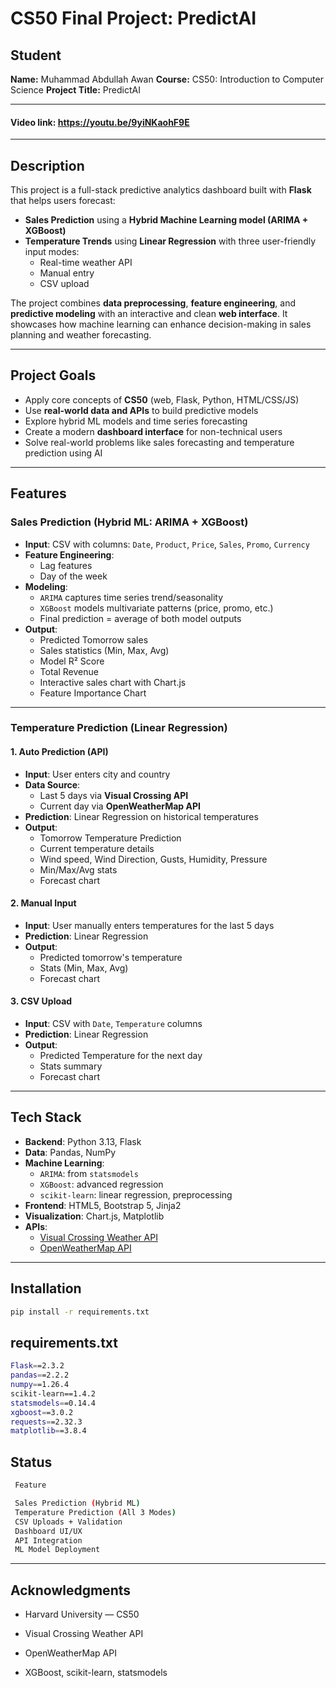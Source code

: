 #  CS50 Final Project: PredictAI

##  Student
**Name:** Muhammad Abdullah Awan
**Course:** CS50: Introduction to Computer Science
**Project Title:** PredictAI

---

#### Video link:  https://youtu.be/9yiNKaohF9E

---
##  Description

This project is a full-stack predictive analytics dashboard built with **Flask** that helps users forecast:

- **Sales Prediction** using a **Hybrid Machine Learning model (ARIMA + XGBoost)**
- **Temperature Trends** using **Linear Regression** with three user-friendly input modes:
  - Real-time weather API
  - Manual entry
  - CSV upload

The project combines **data preprocessing**, **feature engineering**, and **predictive modeling** with an interactive and clean **web interface**. It showcases how machine learning can enhance decision-making in sales planning and weather forecasting.

---

##  Project Goals

- Apply core concepts of **CS50** (web, Flask, Python, HTML/CSS/JS)
- Use **real-world data and APIs** to build predictive models
- Explore hybrid ML models and time series forecasting
- Create a modern **dashboard interface** for non-technical users
-  Solve real-world problems like sales forecasting and temperature prediction using AI


---

##  Features

###  Sales Prediction (Hybrid ML: ARIMA + XGBoost)
- **Input**: CSV with columns: `Date`, `Product`, `Price`, `Sales`, `Promo`, `Currency`
- **Feature Engineering**:
  - Lag features
  - Day of the week
- **Modeling**:
  - `ARIMA` captures time series trend/seasonality
  - `XGBoost` models multivariate patterns (price, promo, etc.)
  - Final prediction = average of both model outputs
- **Output**:
  - Predicted Tomorrow sales
  - Sales statistics (Min, Max, Avg)
  - Model R² Score
  - Total Revenue
  - Interactive sales chart with Chart.js
  - Feature Importance Chart

---

###  Temperature Prediction (Linear Regression)

####  1. Auto Prediction (API)
- **Input**: User enters city and country
- **Data Source**:
  - Last 5 days via **Visual Crossing API**
  - Current day via **OpenWeatherMap API**
- **Prediction**: Linear Regression on historical temperatures
- **Output**:
  - Tomorrow Temperature Prediction
  - Current temperature details
  - Wind speed, Wind Direction, Gusts, Humidity, Pressure
  - Min/Max/Avg stats
  - Forecast chart

####  2. Manual Input
- **Input**: User manually enters temperatures for the last 5 days
- **Prediction**: Linear Regression
- **Output**:
  - Predicted tomorrow's temperature
  - Stats (Min, Max, Avg)
  - Forecast chart

####  3. CSV Upload
- **Input**: CSV with `Date`, `Temperature` columns
- **Prediction**: Linear Regression
- **Output**:
  - Predicted Temperature for the next day
  - Stats summary
  - Forecast chart

---

##  Tech Stack

- **Backend**: Python 3.13, Flask
- **Data**: Pandas, NumPy
- **Machine Learning**:
  - `ARIMA`: from `statsmodels`
  - `XGBoost`: advanced regression
  - `scikit-learn`: linear regression, preprocessing
- **Frontend**: HTML5, Bootstrap 5, Jinja2
- **Visualization**: Chart.js, Matplotlib
- **APIs**:
  - [Visual Crossing Weather API](https://www.visualcrossing.com/)
  - [OpenWeatherMap API](https://openweathermap.org/)

---



## Installation
```bash
pip install -r requirements.txt
```





## requirements.txt
```bash
Flask==2.3.2
pandas==2.2.2
numpy==1.26.4
scikit-learn==1.4.2
statsmodels==0.14.4
xgboost==3.0.2
requests==2.32.3
matplotlib==3.8.4
```



##  Status
```bash
 Feature

 Sales Prediction (Hybrid ML)
 Temperature Prediction (All 3 Modes)
 CSV Uploads + Validation
 Dashboard UI/UX
 API Integration
 ML Model Deployment
```

---


## Acknowledgments

- Harvard University — CS50

- Visual Crossing Weather API

- OpenWeatherMap API

- XGBoost, scikit-learn, statsmodels
